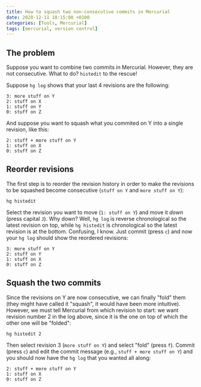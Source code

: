 ```yaml
---
title: How to squash two non-consecutive commits in Mercurial
date: 2020-12-11 18:15:00 +0100
categories: [Tools, Mercurial]
tags: [mercurial, version control]
---
```


## The problem

Suppose you want to combine two commits in Mercurial. However, they are not consecutive. What to do? `histedit` to the rescue!

Suppose `hg log` shows that your last 4 revisions are the following:

```
3: more stuff on Y
2: stuff on X
1: stuff on Y
0: stuff on Z
```

And suppose you want to squash what you commited on Y into a single revision, like this:

```
2: stuff + more stuff on Y
1: stuff on X
0: stuff on Z
```

## Reorder revisions

The first step is to reorder the revision history in order to make the revisions to be squashed become consecutive (`stuff on Y` and `more stuff on Y`):

```
hg histedit
```

Select the revision you want to move (`1: stuff on Y`) and move it _down_ (press capital `J`). Why down? Well, `hg log` is reverse chronological so the latest revision on top, while `hg histedit` is chronological so the latest revision is at the bottom. Confusing, I know. Just commit (press `c`) and now your `hg log` should show the reordered revisions:

```
3: more stuff on Y
2: stuff on Y
1: stuff on X
0: stuff on Z
```

## Squash the two commits

Since the revisions on Y are now consecutive, we can finally "fold" them (they might have called it "squash", it would have been more intuitive). However, we must tell Mercurial from which revision to start: we want revision number 2 in the log above, since it is the one on top of which the other one will be "folded":

```
hg histedit 2
```

Then select revision 3 (`more stuff on Y`) and select "fold" (press `f`). Commit (press `c`) and edit the commit message (e.g., `stuff + more stuff on Y`) and you should now have the `hg log` that you wanted all along:

```
2: stuff + more stuff on Y
1: stuff on X
0: stuff on Z
```
